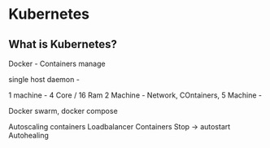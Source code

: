 # Kubernetes

## What is Kubernetes?

Docker - Containers manage

single host daemon - 

1 machine - 4 Core / 16 Ram
2 Machine - Network, COntainers, 
5 Machine - 

Docker swarm, docker compose

Autoscaling containers
Loadbalancer Containers 
Stop -> autostart
Autohealing

